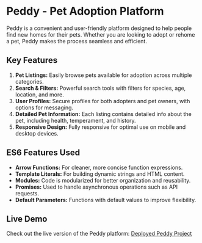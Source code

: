 # Peddy - Pet Adoption Platform

Peddy is a convenient and user-friendly platform designed to help people find new homes for their pets. Whether you are looking to adopt or rehome a pet, Peddy makes the process seamless and efficient.

## Key Features

1. **Pet Listings:** Easily browse pets available for adoption across multiple categories.
2. **Search & Filters:** Powerful search tools with filters for species, age, location, and more.
3. **User Profiles:** Secure profiles for both adopters and pet owners, with options for messaging.
4. **Detailed Pet Information:** Each listing contains detailed info about the pet, including health, temperament, and history.
5. **Responsive Design:** Fully responsive for optimal use on mobile and desktop devices.

## ES6 Features Used

- **Arrow Functions:** For cleaner, more concise function expressions.
- **Template Literals:** For building dynamic strings and HTML content.
- **Modules:** Code is modularized for better organization and reusability.
- **Promises:** Used to handle asynchronous operations such as API requests.
- **Default Parameters:** Functions with default values to improve flexibility.

## Live Demo

Check out the live version of the Peddy platform: [Deployed Peddy Project](https://peddy-mx.netlify.app/)